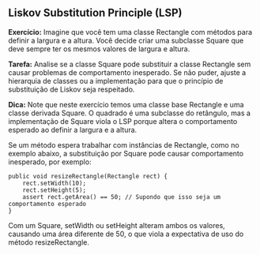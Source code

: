 ## Liskov Substitution Principle (LSP)

**Exercício:**
Imagine que você tem uma classe Rectangle com métodos para definir a largura e a altura. Você decide criar uma subclasse Square que deve sempre ter os mesmos valores de largura e altura.

**Tarefa:**
Analise se a classe Square pode substituir a classe Rectangle sem causar problemas de comportamento inesperado. Se não puder, ajuste a hierarquia de classes ou a implementação para que o princípio de substituição de Liskov seja respeitado.

**Dica:** Note que neste exercício temos uma classe base Rectangle e uma classe derivada Square. O quadrado é uma subclasse do retângulo, mas a implementação de Square viola o LSP porque altera o comportamento esperado ao definir a largura e a altura.

Se um método espera trabalhar com instâncias de Rectangle, como no exemplo abaixo, a substituição por Square pode causar comportamento inesperado, por exemplo:

```
public void resizeRectangle(Rectangle rect) {
    rect.setWidth(10);
    rect.setHeight(5);
    assert rect.getArea() == 50; // Supondo que isso seja um comportamento esperado
}
```

Com um Square, setWidth ou setHeight alteram ambos os valores, causando uma área diferente de 50, o que viola a expectativa de uso do método resizeRectangle.
